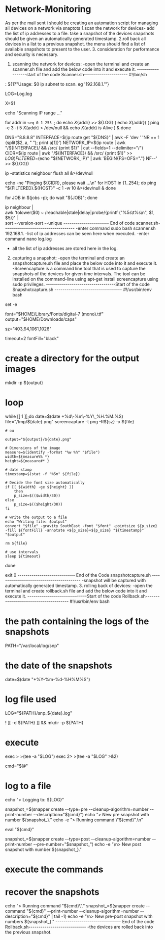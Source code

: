 # Network-Monitoring

As per the mail sent i should be creating an automation script for managing all devices on a network via snaptots
1.scan the network for devices- add the list of ip addresses to a file. take a snapshot of the devices
   snapshots should be given an automatically generated timestamp.
2.roll back all devices in a list to a previous snapshot. the menu should find a list of available snapshots to 
  present to the user.
3. consideration for performance and security is necessary.

1. scanning the network for devices:
   -open the terminal and create an scanner.sh file and add the below code into it and execute it.
------------------start of the code Scanner.sh----------------------
#!/bin/sh

: ${1?"Usage: $0 ip subnet to scan. eg '192.168.1.'"}

LOG=Log.log

X=$1

echo "Scanning IP range ..." 

for addr in `seq 0 1 255 `; do
echo ${X}${addr} >> ${LOG}
( echo ${X}${addr})
( ping -c 3 -t 5 ${X}${addr} > /dev/null && echo ${X}${addr} is Alive ) &
done


DNS="8.8.8.8"
INTERFACE=$(ip route get "${DNS}" | awk -F 'dev ' 'NR == 1 {split($2, a, " "); print a[1]}')
NETWORK_IP=$(ip route | awk "/${INTERFACE}/ && /src/ {print \$1}" | cut --fields=1 --delimiter="/")
CIDR=$(ip route | awk "/${INTERFACE}/ && /src/ {print \$1}" >> ${LOG})
FILTERED=$(echo "${NETWORK_IP}" | awk 'BEGIN{FS=OFS="."} NF--' >> ${LOG})

ip -statistics neighbour flush all &>/dev/null

echo -ne "Pinging ${CIDR}, please wait ...\n"
for HOST in {1..254}; do
  ping "${FILTERED}.${HOST}" -c 1 -w 10 &>/dev/null &
done

for JOB in $(jobs -p); do wait "${JOB}"; done

ip neighbour | \
    awk 'tolower($0) ~ /reachable|stale|delay|probe/{printf ("%5s\t%s\n", $1, $5)}' | \
      sort --version-sort --unique 
----------------------- End of code scanner.sh------------------------------------
   -enter command sudo bash scanner.sh 192.168.1.
   -list of ip addresses can be seen here when executed.
   -enter command nano log.log
   - all the list of ip addresses are stored here in the log.
2. capturing a snapshot:
   -open the terminal and create an snapshotcapture.sh file and place the below code into it and execute it.
    -Screencapture is a command line tool that is used to capture the snapshots of the devices for given time intervals. 
    The tool can be installed on the command-line using apt-get install screencapture using sudo privileges.
-----------------------------------Start of the code Snapshotcapture.sh ----------------------------------
   #!/usr/bin/env bash

set -e

font="$HOME/Library/Fonts/digital-7 (mono).ttf"
output="$HOME/Downloads/caps"

sz="403,94,1061,1026"

timeout=2
fontFill="black"

# create a directory for the output images

mkdir -p ${output}

# loop
while [[ 1 ]];do
  date=$(date +%d\-%m\-%Y\_%H.%M.%S)
	file="/tmp/${date}.png"
	screencapture -t png -R${sz} -x ${file}
	
	# ou

	output="${output}/${date}.png"

	# Dimensions of the image
	measure=$(identify -format "%w %h" "$file")
	width=${measure%% *}
	height=${measure#* }

	# date stamp
	timestamp=$(stat -f "%Sm" ${file})

	# Decide the font size automatically
	if [[ ${width} -ge ${height} ]]
		then
		p_size=$(($width/30))
	else
		p_size=$(($height/30))
	fi

	# write the output to a file
	echo "Writing file: $output"
	convert "$file" -gravity SouthEast -font "$font" -pointsize ${p_size} -fill ${fontFill} -annotate +${p_size}+${p_size} "${timestamp}" "$output"

	rm ${file}

    # use intervals
	sleep ${timeout}
done

exit 0 
----------------------------- End of the Code snapshotcapture.sh ------------------------------------------
   -snapshot will be captured with automatically generated timestamp.
3. rolling back of devices:
   -open the terminal and create rollback.sh file and add the below code into it and execute it.
------------------------------Start of the code Rollback.sh---------------------------------------
   #!/usr/bin/env bash

# the path containing the logs of the snapshots

PATH="/var/local/log/snp"
# the date of the snapshots
date=$(date "+%Y-%m-%d-%H%M%S")
# log file used
LOG="${PATH}/snp_${date}.log"

! [[ -d ${PATH} ]] && mkdir -p ${PATH}

# execute
exec >  >(tee -a "$LOG")
exec 2> >(tee -a "$LOG" >&2)

cmd="$@"

# log to a file

echo "> Logging to: ${LOG}"

snapshot_=$(snapper create --type=pre --cleanup-algorithm=number --print-number --description="${cmd}")
echo "> New pre snapshot with number ${snapshot_}."
echo -e "> Running command \"${cmd}\".\n"

eval "${cmd}"

snapshot_=$(snapper create --type=post --cleanup-algorithm=number --print-number --pre-number="$snapshot_")
echo -e "\n> New post snapshot with number ${snapshot_}."

# execute the commands
# recover the snapshots

echo "> Running command \"${cmd}\"."
snapshot_=$(snapper create --command "${cmd}" --print-number --cleanup-algorithm=number --description="${cmd}" | tail -1)
echo -e "\n> New pre-post snapshot with numbers ${snapshot_}."
--------------------------------- End of the code Rollback.sh-----------------------------
   -the devices are rolled back into the previous snapshot.
